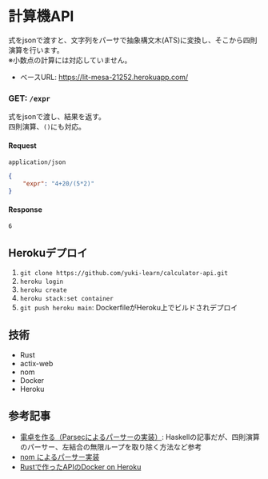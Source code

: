 
# 計算機API
式をjsonで渡すと、文字列をパーサで抽象構文木(ATS)に変換し、そこから四則演算を行います。<br>
※小数点の計算には対応していません。

* ベースURL: https://lit-mesa-21252.herokuapp.com/


### GET: `/expr`
式をjsonで渡し、結果を返す。<br>
四則演算、`()`にも対応。
#### Request
`application/json`

```json
{
    "expr": "4+20/(5*2)"
}
```

#### Response
```
6
```

## Herokuデプロイ
1. `git clone https://github.com/yuki-learn/calculator-api.git`
2. `heroku login`
3. `heroku create`
4. `heroku stack:set container`
5. `git push heroku main`: DockerfileがHeroku上でビルドされデプロイ
## 技術
* Rust
* actix-web
* nom
* Docker
* Heroku

## 参考記事
* [電卓を作る（Parsecによるパーサーの実装）](https://minoki.github.io/ks-material/haskell/parser.html): Haskellの記事だが、四則演算のパーサー、左結合の無限ループを取り除く方法など参考
* [nom によるパーサー実装](https://hazm.at/mox/lang/rust/nom/index.html)
* [Rustで作ったAPIのDocker on Heroku](https://akfm.dev/blog/2020-11-07/rust-api-docker-on-heroku.html)